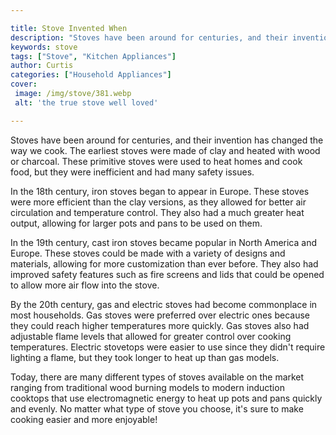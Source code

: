 ```yaml
---

title: Stove Invented When
description: "Stoves have been around for centuries, and their invention has changed the way we cook. The earliest stoves were made of clay and ...see more"
keywords: stove
tags: ["Stove", "Kitchen Appliances"]
author: Curtis
categories: ["Household Appliances"]
cover: 
 image: /img/stove/381.webp
 alt: 'the true stove well loved'

---
```


Stoves have been around for centuries, and their invention has changed the way we cook. The earliest stoves were made of clay and heated with wood or charcoal. These primitive stoves were used to heat homes and cook food, but they were inefficient and had many safety issues.

In the 18th century, iron stoves began to appear in Europe. These stoves were more efficient than the clay versions, as they allowed for better air circulation and temperature control. They also had a much greater heat output, allowing for larger pots and pans to be used on them.

In the 19th century, cast iron stoves became popular in North America and Europe. These stoves could be made with a variety of designs and materials, allowing for more customization than ever before. They also had improved safety features such as fire screens and lids that could be opened to allow more air flow into the stove.

By the 20th century, gas and electric stoves had become commonplace in most households. Gas stoves were preferred over electric ones because they could reach higher temperatures more quickly. Gas stoves also had adjustable flame levels that allowed for greater control over cooking temperatures. Electric stovetops were easier to use since they didn't require lighting a flame, but they took longer to heat up than gas models.

Today, there are many different types of stoves available on the market ranging from traditional wood burning models to modern induction cooktops that use electromagnetic energy to heat up pots and pans quickly and evenly. No matter what type of stove you choose, it's sure to make cooking easier and more enjoyable!

